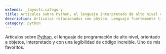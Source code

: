 ```yaml
---
extends: _layouts.category
title: Articulos sobre Python, el lenguaje interpretado de alto nivel con sitanxis moderna
description: Artículos relacionados con phyton. Lenguaje fuertemente tipado, interpretado, de alto nivel, con una sintaxis moderna y utilizado por las principales empresas tecnológicas del mundo
category: python
---
```


Artículos sobre <a href="https://www.python.org/" target="_blank">Python</a>, el lenguaje de programación de alto nivel, orientado a objetos, interpretado y con una legibilidad de código increible. Uno de mis favoritos.
